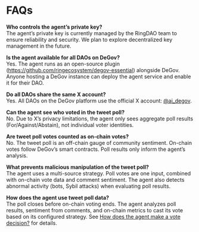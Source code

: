 # FAQs

**Who controls the agent’s private key?**  
The agent’s private key is currently managed by the RingDAO team to ensure reliability and security. We plan to explore decentralized key management in the future.

**Is the agent available for all DAOs on DeGov?**  
Yes. The agent runs as an open-source plugin (https://github.com/ringecosystem/degov-essential) alongside DeGov. Anyone hosting a DeGov instance can deploy the agent service and enable it for their DAO.

**Do all DAOs share the same X account?**  
Yes. All DAOs on the DeGov platform use the official X account: [@ai_degov](https://x.com/ai_degov).

**Can the agent see who voted in the tweet poll?**  
No. Due to X’s privacy limitations, the agent only sees aggregate poll results (For/Against/Abstain), not individual voter identities.

**Are tweet poll votes counted as on-chain votes?**  
No. The tweet poll is an off-chain gauge of community sentiment. On-chain votes follow DeGov’s smart contracts. Poll results only inform the agent’s analysis.

**What prevents malicious manipulation of the tweet poll?**  
The agent uses a multi-source strategy. Poll votes are one input, combined with on-chain vote data and comment sentiment. The agent also detects abnormal activity (bots, Sybil attacks) when evaluating poll results.

**How does the agent use tweet poll data?**  
The poll closes before on-chain voting ends. The agent analyzes poll results, sentiment from comments, and on-chain metrics to cast its vote based on its configured strategy. See [How does the agent make a vote decision?](./voting.md#how-does-the-agent-make-a-vote-decision) for details.


